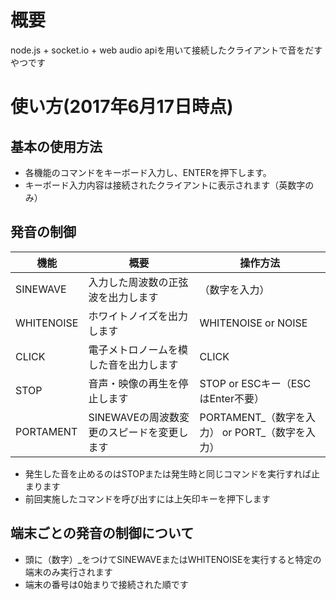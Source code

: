# 概要
node.js + socket.io + web audio apiを用いて接続したクライアントで音をだすやつです

# 使い方(2017年6月17日時点)
## 基本の使用方法
- 各機能のコマンドをキーボード入力し、ENTERを押下します。
- キーボード入力内容は接続されたクライアントに表示されます（英数字のみ）

## 発音の制御
 機能 | 概要 | 操作方法
----- | ---- | --------
SINEWAVE | 入力した周波数の正弦波を出力します | （数字を入力）
WHITENOISE | ホワイトノイズを出力します | WHITENOISE or NOISE
CLICK | 電子メトロノームを模した音を出力します | CLICK
STOP | 音声・映像の再生を停止します | STOP or ESCキー（ESCはEnter不要）
PORTAMENT | SINEWAVEの周波数変更のスピードを変更します | PORTAMENT_（数字を入力） or PORT_（数字を入力）

- 発生した音を止めるのはSTOPまたは発生時と同じコマンドを実行すれば止まります
- 前回実施したコマンドを呼び出すには上矢印キーを押下します

## 端末ごとの発音の制御について
- 頭に（数字）_をつけてSINEWAVEまたはWHITENOISEを実行すると特定の端末のみ実行されます
- 端末の番号は0始まりで接続された順です
